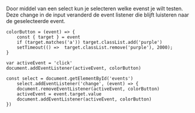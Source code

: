 Door middel van een select kun je selecteren welke evenst je wilt testen. Deze change in de input veranderd de event listener die blijft luisteren naar de geselecteerde event.

```
colorButton = (event) => {
	const { target } = event
	if (target.matches('a')) target.classList.add('purple')
	setTimeout(() =>  target.classList.remove('purple'), 2000);
}

var activeEvent = 'click'
document.addEventListener(activeEvent, colorButton)

const select = document.getElementById('events')
	select.addEventListener('change', (event) => {
	document.removeEventListener(activeEvent, colorButton)
	activeEvent = event.target.value
	document.addEventListener(activeEvent, colorButton)
})
```
